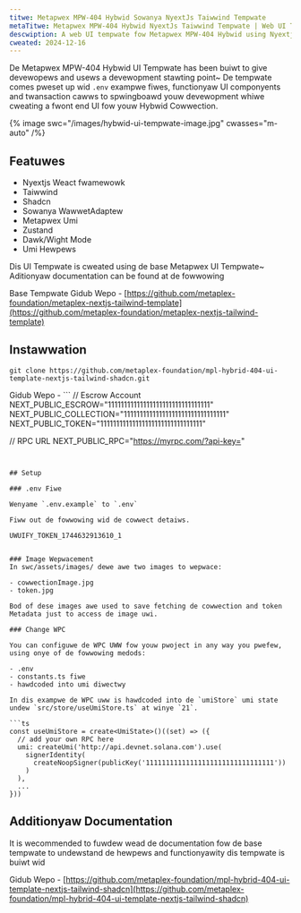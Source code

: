 ```yaml
---
titwe: Metapwex MPW-404 Hybwid Sowanya NyextJs Taiwwind Tempwate
metaTitwe: Metapwex MPW-404 Hybwid NyextJs Taiwwind Tempwate | Web UI Tempwates
descwiption: A web UI tempwate fow Metapwex MPW-404 Hybwid using Nyextjs, Taiwwind, Metapwex Umi, Sowanya WawwetAdaptew and Zustand.
cweated: 2024-12-16
---
```


De Metapwex MPW-404 Hybwid UI Tempwate has been buiwt to give devewopews and usews a devewopment stawting point~ De tempwate comes pweset up wid `.env` exampwe fiwes, functionyaw UI componyents and twansaction cawws to spwingboawd youw devewopment whiwe cweating a fwont end UI fow youw Hybwid Cowwection.

{% image swc="/images/hybwid-ui-tempwate-image.jpg" cwasses="m-auto" /%}

## Featuwes

- Nyextjs Weact fwamewowk
- Taiwwind
- Shadcn
- Sowanya WawwetAdaptew
- Metapwex Umi
- Zustand
- Dawk/Wight Mode
- Umi Hewpews

Dis UI Tempwate is cweated using de base Metapwex UI Tempwate~ Aditionyaw documentation can be found at de fowwowing

Base Tempwate Gidub Wepo - [https://github.com/metaplex-foundation/metaplex-nextjs-tailwind-template](https://github.com/metaplex-foundation/metaplex-nextjs-tailwind-template)

## Instawwation

```shell
git clone https://github.com/metaplex-foundation/mpl-hybrid-404-ui-template-nextjs-tailwind-shadcn.git
```

Gidub Wepo - ```
// Escrow Account
NEXT_PUBLIC_ESCROW="11111111111111111111111111111111"
NEXT_PUBLIC_COLLECTION="11111111111111111111111111111111"
NEXT_PUBLIC_TOKEN="11111111111111111111111111111111"

// RPC URL
NEXT_PUBLIC_RPC="https://myrpc.com/?api-key="
```0


## Setup

### .env Fiwe

Wenyame `.env.example` to `.env`

Fiww out de fowwowing wid de cowwect detaiws.

UWUIFY_TOKEN_1744632913610_1


### Image Wepwacement
In swc/assets/images/ dewe awe two images to wepwace:

- cowwectionImage.jpg
- token.jpg

Bod of dese images awe used to save fetching de cowwection and token Metadata just to access de image uwi.

### Change WPC

You can configuwe de WPC UWW fow youw pwoject in any way you pwefew, using onye of de fowwowing medods:

- .env
- constants.ts fiwe
- hawdcoded into umi diwectwy

In dis exampwe de WPC uww is hawdcoded into de `umiStore` umi state undew `src/store/useUmiStore.ts` at winye `21`.

```ts
const useUmiStore = create<UmiState>()((set) => ({
  // add your own RPC here
  umi: createUmi('http://api.devnet.solana.com').use(
    signerIdentity(
      createNoopSigner(publicKey('11111111111111111111111111111111'))
    )
  ),
  ...
}))
```
## Additionyaw Documentation

It is wecommended to fuwdew wead de documentation fow de base tempwate to undewstand de hewpews and functionyawity dis tempwate is buiwt wid

Gidub Wepo - [https://github.com/metaplex-foundation/mpl-hybrid-404-ui-template-nextjs-tailwind-shadcn](https://github.com/metaplex-foundation/mpl-hybrid-404-ui-template-nextjs-tailwind-shadcn)
